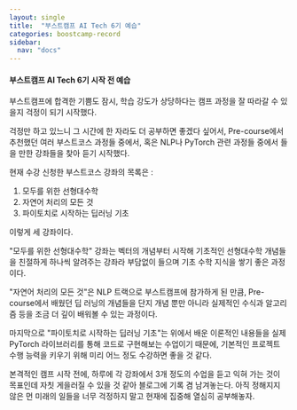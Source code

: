 ```yaml
---
layout: single
title:  "부스트캠프 AI Tech 6기 예습"
categories: boostcamp-record
sidebar:
  nav: "docs"
---
```


#### 부스트캠프 AI Tech 6기 시작 전 예습

부스트캠프에 합격한 기쁨도 잠시, 학습 강도가 상당하다는 캠프 과정을 잘 따라갈 수 있을지 걱정이 되기 시작했다.

걱정만 하고 있느니 그 시간에 한 자라도 더 공부하면 좋겠다 싶어서, Pre-course에서 추천했던 여러 부스트코스 과정들 중에서, 혹은 NLP나 PyTorch 관련 과정들 중에서 들을 만한 강좌들을 찾아 듣기 시작했다.

현재 수강 신청한 부스트코스 강좌의 목록은 : 

1. 모두를 위한 선형대수학
2. 자연어 처리의 모든 것
3. 파이토치로 시작하는 딥러닝 기초

이렇게 세 강좌이다.

"모두를 위한 선형대수학" 강좌는 벡터의 개념부터 시작해 기초적인 선형대수학 개념들을 친절하게 하나씩 알려주는 강좌라
부담없이 들으며 기초 수학 지식을 쌓기 좋은 과정이다.

"자연어 처리의 모든 것"은 NLP 트랙으로 부스트캠프에 참가하게 된 만큼, Pre-course에서 배웠던 딥 러닝의 개념들을
단지 개념 뿐만 아니라 실제적인 수식과 알고리즘 등을 조금 더 깊이 배워볼 수 있는 과정이다.

마지막으로 "파이토치로 시작하는 딥러닝 기초"는 위에서 배운 이론적인 내용들을 실제 PyTorch 라이브러리를 통해 코드로 구현해보는 수업이기 때문에, 기본적인 프로젝트 수행 능력을 키우기 위해 미리 어느 정도 수강하면 좋을 것 같다.

본격적인 캠프 시작 전에, 하루에 각 강좌에서 3개 정도의 수업을 듣고 익혀 가는 것이 목표인데 자칫 게을러질 수 있을 것 같아 블로그에 기록 겸 남겨놓는다. 아직 정해지지 않은 먼 미래의 일들을 너무 걱정하지 말고 현재에 집중해 열심히 공부해놓자.